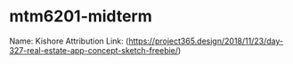 # mtm6201-midterm
Name: Kishore
Attribution Link: (https://project365.design/2018/11/23/day-327-real-estate-app-concept-sketch-freebie/)